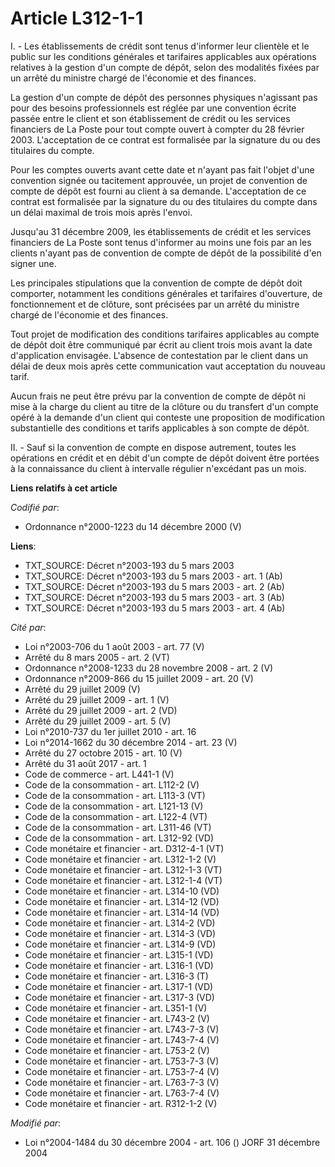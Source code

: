 # Article L312-1-1

I. - Les établissements de crédit sont tenus d'informer leur clientèle et le public sur les conditions générales et
tarifaires applicables aux opérations relatives à la gestion d'un compte de dépôt, selon des modalités fixées par un arrêté
du ministre chargé de l'économie et des finances.

La gestion d'un compte de dépôt des personnes physiques n'agissant pas pour des besoins professionnels est réglée par une
convention écrite passée entre le client et son établissement de crédit ou les services financiers de La Poste pour tout
compte ouvert à compter du 28 février 2003. L'acceptation de ce contrat est formalisée par la signature du ou des titulaires
du compte.

Pour les comptes ouverts avant cette date et n'ayant pas fait l'objet d'une convention signée ou tacitement approuvée, un
projet de convention de compte de dépôt est fourni au client à sa demande. L'acceptation de ce contrat est formalisée par la
signature du ou des titulaires du compte dans un délai maximal de trois mois après l'envoi.

Jusqu'au 31 décembre 2009, les établissements de crédit et les services financiers de La Poste sont tenus d'informer au moins
une fois par an les clients n'ayant pas de convention de compte de dépôt de la possibilité d'en signer une.

Les principales stipulations que la convention de compte de dépôt doit comporter, notamment les conditions générales et
tarifaires d'ouverture, de fonctionnement et de clôture, sont précisées par un arrêté du ministre chargé de l'économie et des
finances.

Tout projet de modification des conditions tarifaires applicables au compte de dépôt doit être communiqué par écrit au client
trois mois avant la date d'application envisagée. L'absence de contestation par le client dans un délai de deux mois après
cette communication vaut acceptation du nouveau tarif.

Aucun frais ne peut être prévu par la convention de compte de dépôt ni mise à la charge du client au titre de la clôture ou
du transfert d'un compte opéré à la demande d'un client qui conteste une proposition de modification substantielle des
conditions et tarifs applicables à son compte de dépôt.

II. - Sauf si la convention de compte en dispose autrement, toutes les opérations en crédit et en débit d'un compte de dépôt
doivent être portées à la connaissance du client à intervalle régulier n'excédant pas un mois.

**Liens relatifs à cet article**

_Codifié par_:

  - Ordonnance n°2000-1223 du 14 décembre 2000 (V)

**Liens**:

  - TXT_SOURCE: Décret n°2003-193 du 5 mars 2003
  - TXT_SOURCE: Décret n°2003-193 du 5 mars 2003 - art. 1 (Ab)
  - TXT_SOURCE: Décret n°2003-193 du 5 mars 2003 - art. 2 (Ab)
  - TXT_SOURCE: Décret n°2003-193 du 5 mars 2003 - art. 3 (Ab)
  - TXT_SOURCE: Décret n°2003-193 du 5 mars 2003 - art. 4 (Ab)

_Cité par_:

  - Loi n°2003-706 du 1 août 2003 - art. 77 (V)
  - Arrêté du 8 mars 2005 - art. 2 (VT)
  - Ordonnance n°2008-1233 du 28 novembre 2008 - art. 2 (V)
  - Ordonnance n°2009-866 du 15 juillet 2009 - art. 20 (V)
  - Arrêté du 29 juillet 2009 (V)
  - Arrêté du 29 juillet 2009 - art. 1 (V)
  - Arrêté du 29 juillet 2009 - art. 2 (VD)
  - Arrêté du 29 juillet 2009 - art. 5 (V)
  - Loi n°2010-737 du 1er juillet 2010 - art. 16
  - Loi n°2014-1662 du 30 décembre 2014 - art. 23 (V)
  - Arrêté du 27 octobre 2015 - art. 10 (V)
  - Arrêté du 31 août 2017 - art. 1
  - Code de commerce - art. L441-1 (V)
  - Code de la consommation - art. L112-2 (V)
  - Code de la consommation - art. L113-3 (VT)
  - Code de la consommation - art. L121-13 (V)
  - Code de la consommation - art. L122-4 (VT)
  - Code de la consommation - art. L311-46 (VT)
  - Code de la consommation - art. L312-92 (VD)
  - Code monétaire et financier - art. D312-4-1 (VT)
  - Code monétaire et financier - art. L312-1-2 (V)
  - Code monétaire et financier - art. L312-1-3 (VT)
  - Code monétaire et financier - art. L312-1-4 (VT)
  - Code monétaire et financier - art. L314-10 (VD)
  - Code monétaire et financier - art. L314-12 (VD)
  - Code monétaire et financier - art. L314-14 (VD)
  - Code monétaire et financier - art. L314-2 (VD)
  - Code monétaire et financier - art. L314-3 (VD)
  - Code monétaire et financier - art. L314-9 (VD)
  - Code monétaire et financier - art. L315-1 (VD)
  - Code monétaire et financier - art. L316-1 (VD)
  - Code monétaire et financier - art. L316-3 (T)
  - Code monétaire et financier - art. L317-1 (VD)
  - Code monétaire et financier - art. L317-3 (VD)
  - Code monétaire et financier - art. L351-1 (V)
  - Code monétaire et financier - art. L743-2 (V)
  - Code monétaire et financier - art. L743-7-3 (V)
  - Code monétaire et financier - art. L743-7-4 (V)
  - Code monétaire et financier - art. L753-2 (V)
  - Code monétaire et financier - art. L753-7-3 (V)
  - Code monétaire et financier - art. L753-7-4 (V)
  - Code monétaire et financier - art. L763-7-3 (V)
  - Code monétaire et financier - art. L763-7-4 (V)
  - Code monétaire et financier - art. R312-1-2 (V)

_Modifié par_:

  - Loi n°2004-1484 du 30 décembre 2004 - art. 106 () JORF 31 décembre 2004
